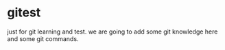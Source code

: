 # gitest
just for git learning and test.
we are going to add some git knowledge here and some git commands.